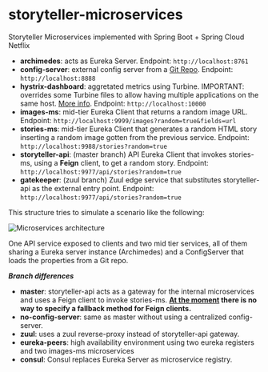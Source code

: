 # storyteller-microservices

Storyteller Microservices implemented with Spring Boot + Spring Cloud Netflix

* **archimedes**: acts as Eureka Server. Endpoint: `http://localhost:8761`
* **config-server**: external config server from a [Git Repo](https://github.com/codependent/storyteller-microservices-config). Endpoint: `http://localhost:8888`
* **hystrix-dashboard**: aggretated metrics using Turbine. IMPORTANT: overrides some Turbine files to allow having multiple applications on the same host. [More info](https://github.com/Netflix/Turbine/pull/105). Endpoint: `http://localhost:10000`
* **images-ms**: mid-tier Eureka Client that returns a random image URL. Endpoint: `http://localhost:9999/images?random=true&fields=url`
* **stories-ms**: mid-tier Eureka Client that generates a random HTML story inserting a random image gotten from the previous service. Endpoint: `http://localhost:9988/stories?random=true`
* **storyteller-api**: (master branch) API Eureka Client that invokes stories-ms, using a **Feign** client, to get a random story. Endpoint: `http://localhost:9977/api/stories?random=true`
* **gatekeeper**: (zuul branch) Zuul edge service that substitutes storyteller-api as the external entry point. Endpoint: `http://localhost:9977/api/stories?random=true`

This structure tries to simulate a scenario like the following:

![Microservices architecture](https://raw.githubusercontent.com/codependent/storyteller-microservices/master/diagram.png)

One API service exposed to clients and two mid tier services, all of them sharing a Eureka server instance (Archimedes) and a ConfigServer that loads the properties from a Git repo.

***Branch differences***

* **master**: storyteller-api acts as a gateway for the internal microservices and uses a Feign client to invoke stories-ms. **[At the moment](https://github.com/Netflix/feign/issues/298) there is no way to specify a fallback method for Feign clients.**
* **no-config-server**: same as master without using a centralized config-server.
* **zuul**: uses a zuul reverse-proxy instead of storyteller-api gateway.
* **eureka-peers**: high availability environment using two eureka registers and two images-ms microservices
* **consul**: Consul replaces Eureka Server as microservice registry.
